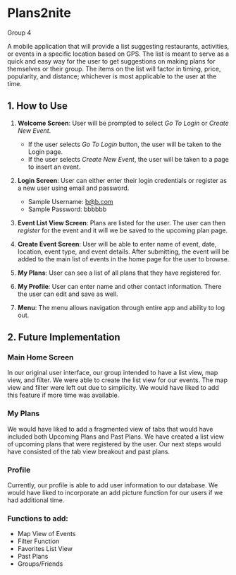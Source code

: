 # Plans2nite
Group 4

A mobile application that will provide a list suggesting restaurants, activities, or events in a specific location based on GPS. The list is meant to serve as a quick and easy way for the user to get suggestions on making plans for themselves or their group. The items on the list will factor in timing, price, popularity, and distance; whichever is most applicable to the user at the time.

## 1. How to Use

1. **Welcome Screen**: User will be prompted to select *Go To Login* or *Create New Event*. 
    - If the user selects *Go To Login* button, the user will be taken to the Login page. 
    - If the user selects *Create New Event*, the user will be taken to a page to insert an event.

2. **Login Screen**: User can either enter their login credentials or register as a new user using email and password. 
    - Sample Username: b@b.com 
    - Sample Password: bbbbbb

3. **Event List View Screen**: Plans are listed for the user. The user can then *register* for the event and it will we be saved to the upcoming plan page.

4. **Create Event Screen**: User will be able to enter name of event, date, location, event type, and event details. After submitting, the event will be added to the main list of events in the home page for the user to browse.

5. **My Plans**: User can see a list of all plans that they have registered for.

6. **My Profile**: User can enter name and other contact information. There the user can edit and save as well.

7. **Menu**: The menu allows navigation through entire app and ability to log out.

## 2. Future Implementation
### Main Home Screen

In our original user interface, our group intended to have a list view, map view, and filter. We were able to create the list view for our events. The map view and filter were left out due to simplicity. We would have liked to add this feature if more time was available.

### My Plans

We would have liked to add a fragmented view of tabs that would have included both Upcoming Plans and Past Plans. We have created a list view of upcoming plans that were registered by the user. Our next steps would have consisted of the tab view breakout and past plans.

### Profile

Currently, our profile is able to add user information to our database. We would have liked to incorporate an add picture function for our users if we had additional time.

### Functions to add:
- Map View of Events
- Filter Function
- Favorites List View
- Past Plans
- Groups/Friends
